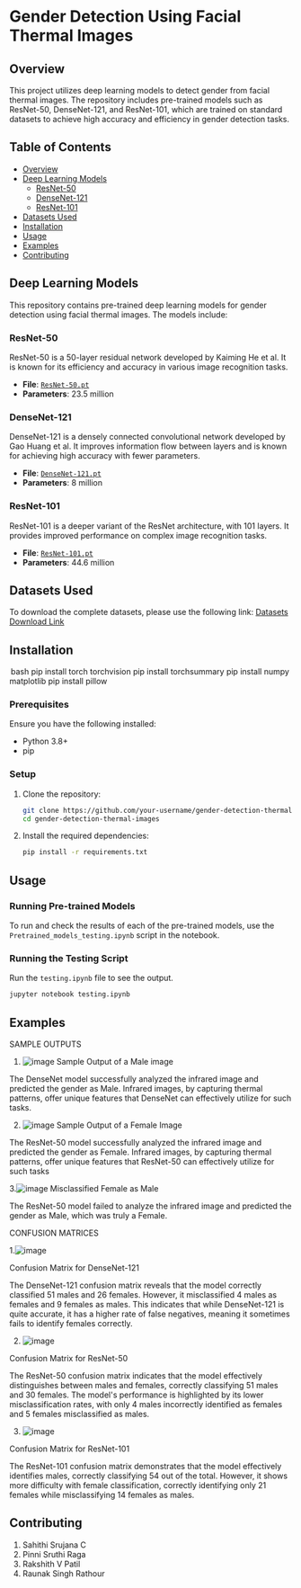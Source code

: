 # Gender Detection Using Facial Thermal Images

## Overview

This project utilizes deep learning models to detect gender from facial thermal images. The repository includes pre-trained models such as ResNet-50, DenseNet-121, and ResNet-101, which are trained on standard datasets to achieve high accuracy and efficiency in gender detection tasks.

## Table of Contents

- [Overview](#overview)
- [Deep Learning Models](#deep-learning-models)
  - [ResNet-50](#resnet-50)
  - [DenseNet-121](#densenet-121)
  - [ResNet-101](#resnet-101)
- [Datasets Used](#datasets-used)
- [Installation](#installation)
- [Usage](#usage)
- [Examples](#examples)
- [Contributing](#contributing)

## Deep Learning Models

This repository contains pre-trained deep learning models for gender detection using facial thermal images. The models include:

### ResNet-50

ResNet-50 is a 50-layer residual network developed by Kaiming He et al. It is known for its efficiency and accuracy in various image recognition tasks.

- **File**: [`ResNet-50.pt`](https://drive.google.com/drive/folders/14usN0kr70S5mBn4r-o5tMsyxWsuYCewC)
- **Parameters**: 23.5 million

### DenseNet-121

DenseNet-121 is a densely connected convolutional network developed by Gao Huang et al. It improves information flow between layers and is known for achieving high accuracy with fewer parameters.

- **File**: [`DenseNet-121.pt`](https://drive.google.com/drive/folders/14usN0kr70S5mBn4r-o5tMsyxWsuYCewC)
- **Parameters**: 8 million

### ResNet-101

ResNet-101 is a deeper variant of the ResNet architecture, with 101 layers. It provides improved performance on complex image recognition tasks.

- **File**: [`ResNet-101.pt`](https://drive.google.com/drive/folders/14usN0kr70S5mBn4r-o5tMsyxWsuYCewC)
- **Parameters**: 44.6 million

## Datasets Used

To download the complete datasets, please use the following link:
[Datasets Download Link](https://drive.google.com/open?id=1wGDNfCQE1kngsmYiKlKHHZwgntlVwiGJ)

## Installation

⁠ bash
    pip install torch torchvision
    pip install torchsummary
    pip install numpy matplotlib
    pip install pillow
     ⁠


### Prerequisites

Ensure you have the following installed:

- Python 3.8+
- pip

### Setup

1. Clone the repository:
    ```bash
    git clone https://github.com/your-username/gender-detection-thermal-images.git
    cd gender-detection-thermal-images
    ```

2. Install the required dependencies:
    ```bash
    pip install -r requirements.txt
    ```

## Usage

### Running Pre-trained Models

To run and check the results of each of the pre-trained models, use the `Pretrained_models_testing.ipynb` script in the notebook.

### Running the Testing Script

Run the `testing.ipynb` file to see the output.

```bash
jupyter notebook testing.ipynb

```
## Examples

SAMPLE OUTPUTS

1. ![image](https://github.com/user-attachments/assets/101fb7cb-588b-4b41-884f-0401ef4462b8)
Sample Output of a Male image

The DenseNet model successfully analyzed the infrared image and predicted the gender as Male. Infrared images, by capturing thermal patterns, offer unique features that DenseNet can effectively utilize for such tasks.

2. ![image](https://github.com/user-attachments/assets/5daca919-96a3-4891-9478-5d7e15c0e123)
Sample Output of a Female Image

The ResNet-50 model successfully analyzed the infrared image and predicted the gender as Female. Infrared images, by capturing thermal patterns, offer unique features that ResNet-50 can effectively utilize for such tasks


3.![image](https://github.com/user-attachments/assets/7b0196a6-93da-4bf8-bdee-de592efba45a)
 Misclassified Female as Male
 
The ResNet-50 model failed to analyze the infrared image and predicted the gender as Male, which was truly a Female. 

CONFUSION MATRICES

1.![image](https://github.com/user-attachments/assets/49b6ce68-7156-4aa5-9477-2b7c5a9fddfb)


  Confusion Matrix for DenseNet-121

The DenseNet-121 confusion matrix reveals that the model correctly classified 51 males and 26 females. However, it misclassified 4 males as females and 9 females as males. This indicates that while DenseNet-121 is quite accurate, it has a higher rate of false negatives, meaning it sometimes fails to identify females correctly.

2. ![image](https://github.com/user-attachments/assets/a44c84a6-f048-467b-82a6-cc87981da15b)

   
  Confusion Matrix for ResNet-50

The ResNet-50 confusion matrix indicates that the model effectively distinguishes between males and females, correctly classifying 51 males and 30 females. The model's performance is highlighted by its lower misclassification rates, with only 4 males incorrectly identified as females and 5 females misclassified as males.

3. ![image](https://github.com/user-attachments/assets/7c19ba66-2b97-471c-a05c-f0c50c4dc694)


  Confusion Matrix for ResNet-101

The ResNet-101 confusion matrix demonstrates that the model effectively identifies males, correctly classifying 54 out of the total. However, it shows more difficulty with female classification, correctly identifying only 21 females while misclassifying 14 females as males.


## Contributing
1. Sahithi Srujana C
2. Pinni Sruthi Raga
3. Rakshith V Patil
4. Raunak Singh Rathour
